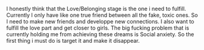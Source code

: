 I honestly think that the Love/Belonging stage is the one i need to fulfill. Currently I only have like one true friend between all the fake, toxic ones. So I need to make new friends and developpe new connections. I also want to fulfill the love part and get closer to girls.
The big fucking problem that is currently holding me from achieving these dreams is Social anxiety. So the first thing i must do is target it and make it disappear.